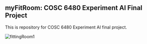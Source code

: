 ## myFitRoom: COSC 6480 Experiment AI Final Project
This is repository for COSC 6480 Experiment AI final project. 


![fittingRoom1](https://github.com/user-attachments/assets/84b60e43-986e-465a-9742-bdde914a0696)
